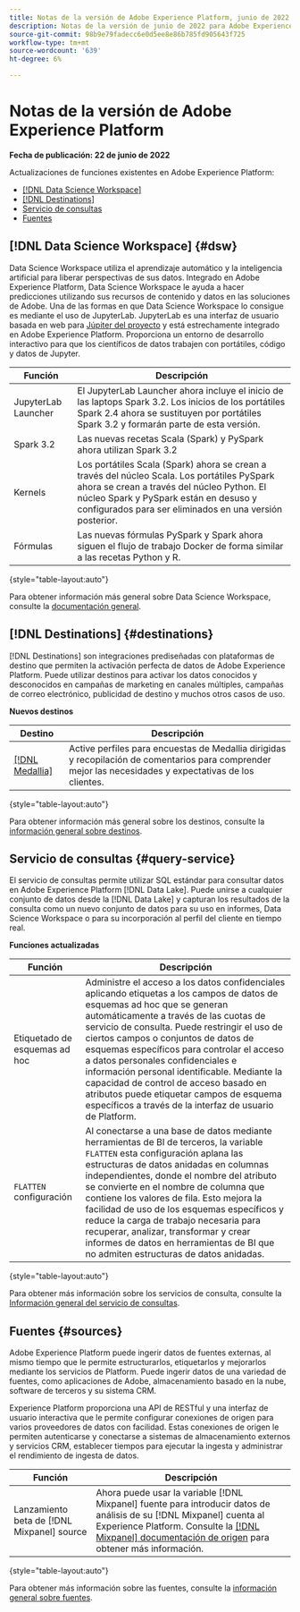 ```yaml
---
title: Notas de la versión de Adobe Experience Platform, junio de 2022
description: Notas de la versión de junio de 2022 para Adobe Experience Platform.
source-git-commit: 98b9e79fadecc6e0d5ee8e86b785fd905643f725
workflow-type: tm+mt
source-wordcount: '639'
ht-degree: 6%

---
```


# Notas de la versión de Adobe Experience Platform

**Fecha de publicación: 22 de junio de 2022**

Actualizaciones de funciones existentes en Adobe Experience Platform:

- [[!DNL Data Science Workspace]](#dsw)
- [[!DNL Destinations]](#destinations)
- [Servicio de consultas](#query-service)
- [Fuentes](#sources)

## [!DNL Data Science Workspace] {#dsw}

Data Science Workspace utiliza el aprendizaje automático y la inteligencia artificial para liberar perspectivas de sus datos. Integrado en Adobe Experience Platform, Data Science Workspace le ayuda a hacer predicciones utilizando sus recursos de contenido y datos en las soluciones de Adobe. Una de las formas en que Data Science Workspace lo consigue es mediante el uso de JupyterLab. JupyterLab es una interfaz de usuario basada en web para <a href="https://jupyter.org/" target="_blank">Júpiter del proyecto</a> y está estrechamente integrado en Adobe Experience Platform. Proporciona un entorno de desarrollo interactivo para que los científicos de datos trabajen con portátiles, código y datos de Jupyter.

| Función | Descripción |
| --- | --- |
| JupyterLab Launcher | El JupyterLab Launcher ahora incluye el inicio de las laptops Spark 3.2. Los inicios de los portátiles Spark 2.4 ahora se sustituyen por portátiles Spark 3.2 y formarán parte de esta versión. |
| Spark 3.2 | Las nuevas recetas Scala (Spark) y PySpark ahora utilizan Spark 3.2 |
| Kernels | Los portátiles Scala (Spark) ahora se crean a través del núcleo Scala. Los portátiles PySpark ahora se crean a través del núcleo Python. El núcleo Spark y PySpark están en desuso y configurados para ser eliminados en una versión posterior. |
| Fórmulas | Las nuevas fórmulas PySpark y Spark ahora siguen el flujo de trabajo Docker de forma similar a las recetas Python y R. |

{style=&quot;table-layout:auto&quot;}

Para obtener información más general sobre Data Science Workspace, consulte la [documentación general](../../data-science-workspace/home.md).

## [!DNL Destinations] {#destinations}

[!DNL Destinations] son integraciones prediseñadas con plataformas de destino que permiten la activación perfecta de datos de Adobe Experience Platform. Puede utilizar destinos para activar los datos conocidos y desconocidos en campañas de marketing en canales múltiples, campañas de correo electrónico, publicidad de destino y muchos otros casos de uso.

**Nuevos destinos**

| Destino | Descripción |
| ----------- | ----------- |
| [[!DNL Medallia]](/help/destinations/catalog/voice/medallia-connector.md) | Active perfiles para encuestas de Medallia dirigidas y recopilación de comentarios para comprender mejor las necesidades y expectativas de los clientes. |

{style=&quot;table-layout:auto&quot;}

Para obtener información más general sobre los destinos, consulte la [información general sobre destinos](../../destinations/home.md).

## Servicio de consultas {#query-service}

El servicio de consultas permite utilizar SQL estándar para consultar datos en Adobe Experience Platform [!DNL Data Lake]. Puede unirse a cualquier conjunto de datos desde la [!DNL Data Lake] y capturan los resultados de la consulta como un nuevo conjunto de datos para su uso en informes, Data Science Workspace o para su incorporación al perfil del cliente en tiempo real.

**Funciones actualizadas**

| Función | Descripción |
| --- | --- |
| Etiquetado de esquemas ad hoc | Administre el acceso a los datos confidenciales aplicando etiquetas a los campos de datos de esquemas ad hoc que se generan automáticamente a través de las cuotas de servicio de consulta. Puede restringir el uso de ciertos campos o conjuntos de datos de esquemas específicos para controlar el acceso a datos personales confidenciales e información personal identificable. Mediante la capacidad de control de acceso basado en atributos puede etiquetar campos de esquema específicos a través de la interfaz de usuario de Platform. |
| `FLATTEN` configuración | Al conectarse a una base de datos mediante herramientas de BI de terceros, la variable `FLATTEN` esta configuración aplana las estructuras de datos anidadas en columnas independientes, donde el nombre del atributo se convierte en el nombre de columna que contiene los valores de fila. Esto mejora la facilidad de uso de los esquemas específicos y reduce la carga de trabajo necesaria para recuperar, analizar, transformar y crear informes de datos en herramientas de BI que no admiten estructuras de datos anidadas. |

{style=&quot;table-layout:auto&quot;}

Para obtener más información sobre los servicios de consulta, consulte la [Información general del servicio de consultas](../../query-service/home.md).

## Fuentes {#sources}

Adobe Experience Platform puede ingerir datos de fuentes externas, al mismo tiempo que le permite estructurarlos, etiquetarlos y mejorarlos mediante los servicios de Platform. Puede ingerir datos de una variedad de fuentes, como aplicaciones de Adobe, almacenamiento basado en la nube, software de terceros y su sistema CRM.

Experience Platform proporciona una API de RESTful y una interfaz de usuario interactiva que le permite configurar conexiones de origen para varios proveedores de datos con facilidad. Estas conexiones de origen le permiten autenticarse y conectarse a sistemas de almacenamiento externos y servicios CRM, establecer tiempos para ejecutar la ingesta y administrar el rendimiento de ingesta de datos.

| Función | Descripción |
| --- | --- |
| Lanzamiento beta de [!DNL Mixpanel] source | Ahora puede usar la variable [!DNL Mixpanel] fuente para introducir datos de análisis de su [!DNL Mixpanel] cuenta al Experience Platform. Consulte la [[!DNL Mixpanel] documentación de origen](../../sources/connectors/analytics/mixpanel.md) para obtener más información. |

{style=&quot;table-layout:auto&quot;}

Para obtener más información sobre las fuentes, consulte la [información general sobre fuentes](../../sources/home.md).
